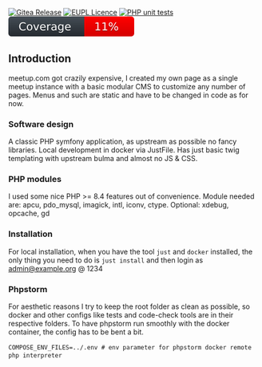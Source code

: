 
[![Gitea Release](https://img.shields.io/badge/Version-v0.5.0-31c754.svg)](https://github.com/xuedi/meetAgain/releases)
[![EUPL Licence](https://img.shields.io/badge/Licence-EUPL_v1.2-31c754.svg)](https://eupl.eu/1.2/en)
[![PHP unit tests](https://github.com/xuedi/meetAgain/actions/workflows/phpunit.yml/badge.svg)](https://github.com/xuedi/meetAgain/actions/workflows/phpunit.yml)
[![Code Coverage](https://raw.githubusercontent.com/xuedi/meetAgain/main/tests/badge/coverage.svg)](https://github.com/xuedi/meetAgain/blob/master/tests/badgeGenerator.php)

## Introduction
meetup.com got crazily expensive, I created my own page as a single meetup
instance with a basic modular CMS to customize any number of pages. Menus and
such are static and have to be changed in code as for now.


### Software design
A classic PHP symfony application, as upstream as possible no fancy libraries. Local 
development in docker via JustFile. Has just basic twig templating with upstream bulma
and almost no JS & CSS. 


### PHP modules
I used some nice PHP >= 8.4 features out of convenience. Module needed are:
apcu, pdo_mysql, imagick, intl, iconv, ctype. Optional: xdebug, opcache, gd


### Installation
For local installation, when you have the tool `just` and `docker` installed, the only
thing you need to do is `just install` and then login as admin@example.org @ 1234


### Phpstorm
For aesthetic reasons I try to keep the root folder as clean as possible, so docker and other
configs like tests and code-check tools are in their respective folders. To have phpstorm run
smoothly with the docker container, the config has to be bent a bit.
```
COMPOSE_ENV_FILES=../.env # env parameter for phpstorm docker remote php interpreter
```

